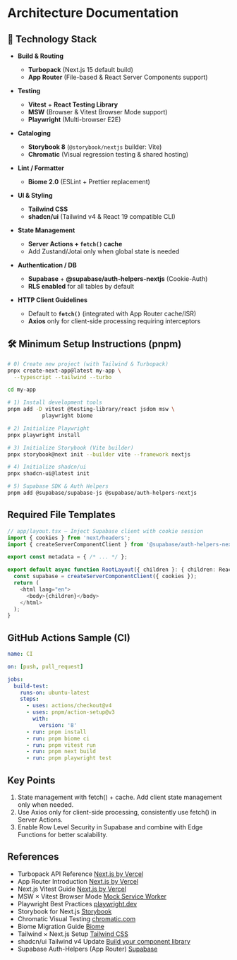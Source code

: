 # Architecture Documentation

## 🚀 Technology Stack

- **Build & Routing**

  - **Turbopack** (Next.js 15 default build)
  - **App Router** (File-based & React Server Components support)

- **Testing**

  - **Vitest** + **React Testing Library**
  - **MSW** (Browser & Vitest Browser Mode support)
  - **Playwright** (Multi-browser E2E)

- **Cataloging**

  - **Storybook 8** (`@storybook/nextjs` builder: Vite)
  - **Chromatic** (Visual regression testing & shared hosting)

- **Lint / Formatter**

  - **Biome 2.0** (ESLint + Prettier replacement)

- **UI & Styling**

  - **Tailwind CSS**
  - **shadcn/ui** (Tailwind v4 & React 19 compatible CLI)

- **State Management**

  - **Server Actions + `fetch()` cache**
  - Add Zustand/Jotai only when global state is needed

- **Authentication / DB**

  - **Supabase** + **@supabase/auth-helpers-nextjs** (Cookie-Auth)
  - **RLS enabled** for all tables by default

- **HTTP Client Guidelines**
  - Default to **`fetch()`** (integrated with App Router cache/ISR)
  - **Axios** only for client-side processing requiring interceptors

## 🛠️ Minimum Setup Instructions (pnpm)

```bash
# 0) Create new project (with Tailwind & Turbopack)
pnpx create-next-app@latest my-app \
  --typescript --tailwind --turbo

cd my-app

# 1) Install development tools
pnpm add -D vitest @testing-library/react jsdom msw \
           playwright biome

# 2) Initialize Playwright
pnpx playwright install

# 3) Initialize Storybook (Vite builder)
pnpx storybook@next init --builder vite --framework nextjs

# 4) Initialize shadcn/ui
pnpx shadcn-ui@latest init

# 5) Supabase SDK & Auth Helpers
pnpm add @supabase/supabase-js @supabase/auth-helpers-nextjs
```

## Required File Templates

```typescript
// app/layout.tsx — Inject Supabase client with cookie session
import { cookies } from 'next/headers';
import { createServerComponentClient } from '@supabase/auth-helpers-nextjs';

export const metadata = { /* ... */ };

export default async function RootLayout({ children }: { children: React.ReactNode }) {
  const supabase = createServerComponentClient({ cookies });
  return (
    <html lang="en">
      <body>{children}</body>
    </html>
  );
}
```

## GitHub Actions Sample (CI)

```yaml
name: CI

on: [push, pull_request]

jobs:
  build-test:
    runs-on: ubuntu-latest
    steps:
      - uses: actions/checkout@v4
      - uses: pnpm/action-setup@v3
        with:
          version: '8'
      - run: pnpm install
      - run: pnpm biome ci
      - run: pnpm vitest run
      - run: pnpm next build
      - run: pnpm playwright test
```

## Key Points

1. State management with fetch() + cache. Add client state management only when needed.
2. Use Axios only for client-side processing, consistently use fetch() in Server Actions.
3. Enable Row Level Security in Supabase and combine with Edge Functions for better scalability.

## References

- Turbopack API Reference [Next.js by Vercel](https://nextjs.org/docs/app/api-reference/turbopack)
- App Router Introduction [Next.js by Vercel](https://nextjs.org/docs/app)
- Next.js Vitest Guide [Next.js by Vercel](https://nextjs.org/docs/app/guides/testing/vitest)
- MSW × Vitest Browser Mode [Mock Service Worker](https://mswjs.io/docs/recipes/vitest-browser-mode/)
- Playwright Best Practices [playwright.dev](https://playwright.dev/docs/best-practices)
- Storybook for Next.js [Storybook](https://storybook.js.org/docs/get-started/frameworks/nextjs)
- Chromatic Visual Testing [chromatic.com](https://www.chromatic.com/storybook)
- Biome Migration Guide [Biome](https://biomejs.dev/guides/migrate-eslint-prettier/)
- Tailwind × Next.js Setup [Tailwind CSS](https://tailwindcss.com/docs/guides/nextjs)
- shadcn/ui Tailwind v4 Update [Build your component library](https://ui.shadcn.com/docs/tailwind-v4)
- Supabase Auth-Helpers (App Router) [Supabase](https://supabase.com/docs/guides/auth/auth-helpers/nextjs)
